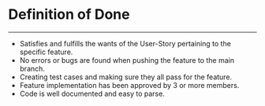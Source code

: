 # Definition of Done
***
- Satisfies and fulfills the wants of the User-Story pertaining to the specific feature.
- No errors or bugs are found when pushing the feature to the main branch.
- Creating test cases and making sure they all pass for the feature.
- Feature implementation has been approved by 3 or more members.
- Code is well documented and easy to parse.